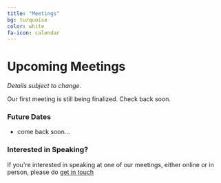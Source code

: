 ```yaml
---
title: "Meetings"
bg: turquoise
color: white
fa-icon: calendar
---
```


# Upcoming Meetings

_Details subject to change._

Our first meeting is still being finalized. Check back soon.

### Future Dates

* come back soon...

### Interested in Speaking?

If you're interested in speaking at one of our meetings, either online or in person, please do [get in touch](https://anzpsug.github.io/#contact)

